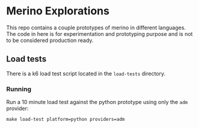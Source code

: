 # Merino Explorations

This repo contains a couple prototypes of merino in different languages. The code in here is for experimentation and prototyping purpose and is not to be considered production ready.

## Load tests
There is a k6 load test script located in the `load-tests` directory.

### Running
Run a 10 minute load test against the python prototype using only the `adm` provider:
```
make load-test platform=python providers=adm
```
